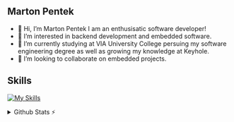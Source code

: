 ## Marton Pentek
- 👋 Hi, I’m Marton Pentek I am an enthusisatic software developer! 
- 👀 I’m interested in backend development and embedded software.
- 🌱 I’m currently studying at VIA University College persuing my software engineering degree as well as growing my knowledge at Keyhole. 
- 💞️ I’m looking to collaborate on embedded projects. 

## Skills
[![My Skills](https://skillicons.dev/icons?i=html,css,c,cpp,cs,py,java,go,postgres,spring,dotnet,linux,git,docker,kubernetes,nginx,azure,heroku,ros,&perline=10)](https://skillicons.dev)

<details>
  <summary>Github Stats ⚡</summary>
  
  [![RunnerM's GitHub stats](https://github-readme-stats.vercel.app/api?username=RunnerM)](https://github.com/anuraghazra/github-readme-stats)
  
</details>

<!---
RunnerM/RunnerM is a ✨ special ✨ repository because its `README.md` (this file) appears on your GitHub profile.
You can click the Preview link to take a look at your changes.
--->
